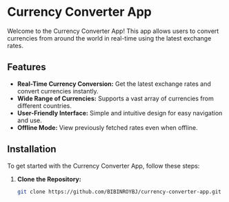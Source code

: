 # Currency Converter App

Welcome to the Currency Converter App! This app allows users to convert currencies from around the world in real-time using the latest exchange rates.

## Features

- **Real-Time Currency Conversion:** Get the latest exchange rates and convert currencies instantly.
- **Wide Range of Currencies:** Supports a vast array of currencies from different countries.
- **User-Friendly Interface:** Simple and intuitive design for easy navigation and use.
- **Offline Mode:** View previously fetched rates even when offline.



## Installation

To get started with the Currency Converter App, follow these steps:

1. **Clone the Repository:**
   ```bash
   git clone https://github.com/BIBINROYBJ/currency-converter-app.git
